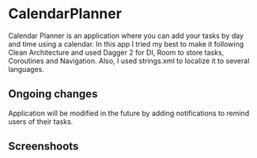 # CalendarPlanner
Calendar Planner is an application where you can add your tasks by day and time using a calendar. 
In this app I tried my best to make it following Clean Architecture and used Dagger 2 for DI, Room to store tasks, Coroutines and Navigation. Also, I used strings.xml to localize it to several languages.
## Ongoing changes
Application will be modified in the future by adding notifications to remind users of their tasks.
## Screenshoots
